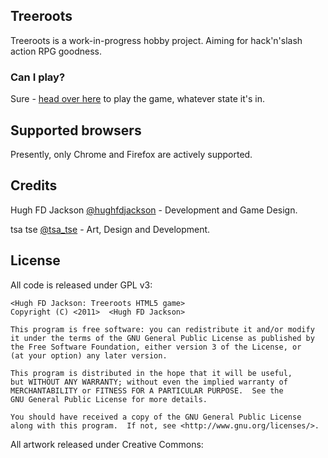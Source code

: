 ## Treeroots

Treeroots is a work-in-progress hobby project.  Aiming for hack'n'slash action RPG goodness.

### Can I play?

Sure - [head over here](http://hughfdjackson.github.com/treeroots) to play the game, whatever state it's in.

## Supported browsers

Presently, only Chrome and Firefox are actively supported.  

## Credits

Hugh FD Jackson [@hughfdjackson](https://twitter.com/#!/hughfdjackson) - Development and Game Design.

tsa tse [@tsa_tse](https://twitter.com/#!/tsa_tse) - Art, Design and Development.


## License

All code is released under GPL v3: 

    <Hugh FD Jackson: Treeroots HTML5 game>
    Copyright (C) <2011>  <Hugh FD Jackson>

    This program is free software: you can redistribute it and/or modify
    it under the terms of the GNU General Public License as published by
    the Free Software Foundation, either version 3 of the License, or
    (at your option) any later version.

    This program is distributed in the hope that it will be useful,
    but WITHOUT ANY WARRANTY; without even the implied warranty of
    MERCHANTABILITY or FITNESS FOR A PARTICULAR PURPOSE.  See the
    GNU General Public License for more details.

    You should have received a copy of the GNU General Public License
    along with this program.  If not, see <http://www.gnu.org/licenses/>.


All artwork released under Creative Commons:


